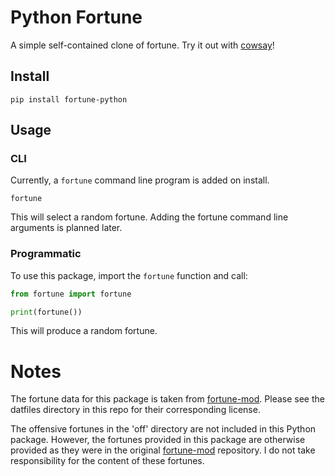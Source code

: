 # Python Fortune

A simple self-contained clone of fortune. Try it out
with [cowsay](https://github.com/James-Ansley/cowsay)!

## Install

    pip install fortune-python

## Usage

### CLI

Currently, a `fortune` command line program is added on install.

```
fortune
```

This will select a random fortune. Adding the fortune command line arguments
is planned later.

### Programmatic

To use this package, import the `fortune` function and call:

```python
from fortune import fortune

print(fortune())
```

This will produce a random fortune.

# Notes

The fortune data for this package is taken
from [fortune-mod](https://github.com/shlomif/fortune-mod). Please see the
datfiles directory in this repo for their corresponding license.

The offensive fortunes in the 'off' directory are not included in this Python
package. However, the fortunes provided in this package are otherwise provided
as they were in the
original [fortune-mod](https://github.com/shlomif/fortune-mod) repository.
I do not take responsibility for the content of these fortunes.
